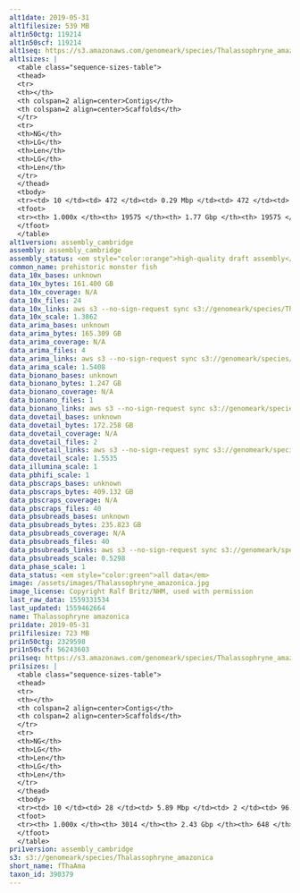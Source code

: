 ```yaml
---
alt1date: 2019-05-31
alt1filesize: 539 MB
alt1n50ctg: 119214
alt1n50scf: 119214
alt1seq: https://s3.amazonaws.com/genomeark/species/Thalassophryne_amazonica/fThaAma1/assembly_cambridge/fThaAma1.alt.asm.20190531.fasta.gz
alt1sizes: |
  <table class="sequence-sizes-table">
  <thead>
  <tr>
  <th></th>
  <th colspan=2 align=center>Contigs</th>
  <th colspan=2 align=center>Scaffolds</th>
  </tr>
  <tr>
  <th>NG</th>
  <th>LG</th>
  <th>Len</th>
  <th>LG</th>
  <th>Len</th>
  </tr>
  </thead>
  <tbody>
  <tr><td> 10 </td><td> 472 </td><td> 0.29 Mbp </td><td> 472 </td><td> 0.29 Mbp </td></tr>  <tr><td> 20 </td><td> 1185 </td><td> 0.22 Mbp </td><td> 1185 </td><td> 0.22 Mbp </td></tr>  <tr><td> 30 </td><td> 2105 </td><td> 0.17 Mbp </td><td> 2105 </td><td> 0.17 Mbp </td></tr>  <tr><td> 40 </td><td> 3234 </td><td> 0.14 Mbp </td><td> 3234 </td><td> 0.14 Mbp </td></tr>  <tr style="background-color:#cccccc;"><td> 50 </td><td> 4592 </td><td> 0.12 Mbp </td><td> 4592 </td><td> 0.12 Mbp </td></tr>  <tr><td> 60 </td><td> 6223 </td><td> 98.77 Kbp </td><td> 6223 </td><td> 98.77 Kbp </td></tr>  <tr><td> 70 </td><td> 8194 </td><td> 81.03 Kbp </td><td> 8194 </td><td> 81.03 Kbp </td></tr>  <tr><td> 80 </td><td> 10642 </td><td> 63.98 Kbp </td><td> 10642 </td><td> 63.98 Kbp </td></tr>  <tr><td> 90 </td><td> 13869 </td><td> 46.26 Kbp </td><td> 13869 </td><td> 46.26 Kbp </td></tr>  <tr><td> 100 </td><td> 19574 </td><td> 193  bp </td><td> 19574 </td><td> 193  bp </td></tr>  </tbody>
  <tfoot>
  <tr><th> 1.000x </th><th> 19575 </th><th> 1.77 Gbp </th><th> 19575 </th><th> 1.77 Gbp </th></tr>
  </tfoot>
  </table>
alt1version: assembly_cambridge
assembly: assembly_cambridge
assembly_status: <em style="color:orange">high-quality draft assembly</em>
common_name: prehistoric monster fish
data_10x_bases: unknown
data_10x_bytes: 161.400 GB
data_10x_coverage: N/A
data_10x_files: 24
data_10x_links: aws s3 --no-sign-request sync s3://genomeark/species/Thalassophryne_amazonica/fThaAma1/genomic_data/10x/ .<br>
data_10x_scale: 1.3862
data_arima_bases: unknown
data_arima_bytes: 165.309 GB
data_arima_coverage: N/A
data_arima_files: 4
data_arima_links: aws s3 --no-sign-request sync s3://genomeark/species/Thalassophryne_amazonica/fThaAma1/genomic_data/arima/ .<br>
data_arima_scale: 1.5408
data_bionano_bases: unknown
data_bionano_bytes: 1.247 GB
data_bionano_coverage: N/A
data_bionano_files: 1
data_bionano_links: aws s3 --no-sign-request sync s3://genomeark/species/Thalassophryne_amazonica/fThaAma1/genomic_data/bionano/ .<br>
data_dovetail_bases: unknown
data_dovetail_bytes: 172.258 GB
data_dovetail_coverage: N/A
data_dovetail_files: 2
data_dovetail_links: aws s3 --no-sign-request sync s3://genomeark/species/Thalassophryne_amazonica/fThaAma1/genomic_data/dovetail/ .<br>
data_dovetail_scale: 1.5535
data_illumina_scale: 1
data_pbhifi_scale: 1
data_pbscraps_bases: unknown
data_pbscraps_bytes: 409.132 GB
data_pbscraps_coverage: N/A
data_pbscraps_files: 40
data_pbsubreads_bases: unknown
data_pbsubreads_bytes: 235.823 GB
data_pbsubreads_coverage: N/A
data_pbsubreads_files: 40
data_pbsubreads_links: aws s3 --no-sign-request sync s3://genomeark/species/Thalassophryne_amazonica/fThaAma1/genomic_data/pacbio/ . --exclude "*scraps.bam* --exclude "*ccs.bam*"<br>
data_pbsubreads_scale: 0.5298
data_phase_scale: 1
data_status: <em style="color:green">all data</em>
image: /assets/images/Thalassophryne_amazonica.jpg
image_license: Copyright Ralf Britz/NHM, used with permission
last_raw_data: 1559331534
last_updated: 1559462664
name: Thalassophryne amazonica
pri1date: 2019-05-31
pri1filesize: 723 MB
pri1n50ctg: 2329598
pri1n50scf: 56243603
pri1seq: https://s3.amazonaws.com/genomeark/species/Thalassophryne_amazonica/fThaAma1/assembly_cambridge/fThaAma1.pri.asm.20190531.fasta.gz
pri1sizes: |
  <table class="sequence-sizes-table">
  <thead>
  <tr>
  <th></th>
  <th colspan=2 align=center>Contigs</th>
  <th colspan=2 align=center>Scaffolds</th>
  </tr>
  <tr>
  <th>NG</th>
  <th>LG</th>
  <th>Len</th>
  <th>LG</th>
  <th>Len</th>
  </tr>
  </thead>
  <tbody>
  <tr><td> 10 </td><td> 28 </td><td> 5.89 Mbp </td><td> 2 </td><td> 96.78 Mbp </td></tr>  <tr><td> 20 </td><td> 76 </td><td> 4.41 Mbp </td><td> 5 </td><td> 89.25 Mbp </td></tr>  <tr><td> 30 </td><td> 138 </td><td> 3.53 Mbp </td><td> 7 </td><td> 85.70 Mbp </td></tr>  <tr><td> 40 </td><td> 214 </td><td> 2.85 Mbp </td><td> 11 </td><td> 61.08 Mbp </td></tr>  <tr style="background-color:#cccccc;"><td> 50 </td><td> 309 </td><td style="background-color:#88ff88;"> 2.33 Mbp </td><td> 15 </td><td style="background-color:#88ff88;"> 56.24 Mbp </td></tr>  <tr><td> 60 </td><td> 433 </td><td> 1.67 Mbp </td><td> 19 </td><td> 52.29 Mbp </td></tr>  <tr><td> 70 </td><td> 606 </td><td> 1.18 Mbp </td><td> 26 </td><td> 33.50 Mbp </td></tr>  <tr><td> 80 </td><td> 862 </td><td> 0.78 Mbp </td><td> 36 </td><td> 14.62 Mbp </td></tr>  <tr><td> 90 </td><td> 1282 </td><td> 0.40 Mbp </td><td> 64 </td><td> 5.06 Mbp </td></tr>  <tr><td> 100 </td><td> 3013 </td><td> 40  bp </td><td> 647 </td><td> 890  bp </td></tr>  </tbody>
  <tfoot>
  <tr><th> 1.000x </th><th> 3014 </th><th> 2.43 Gbp </th><th> 648 </th><th> 2.45 Gbp </th></tr>
  </tfoot>
  </table>
pri1version: assembly_cambridge
s3: s3://genomeark/species/Thalassophryne_amazonica
short_name: fThaAma
taxon_id: 390379
---
```

